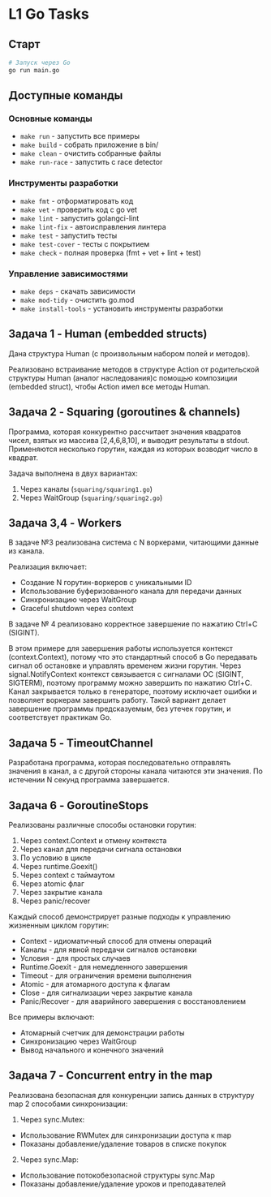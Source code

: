 # L1 Go Tasks

## Старт

```bash
# Запуск через Go
go run main.go
```

## Доступные команды

### Основные команды
- `make run` - запустить все примеры
- `make build` - собрать приложение в bin/
- `make clean` - очистить собранные файлы
- `make run-race` - запустить с race detector

### Инструменты разработки
- `make fmt` - отформатировать код
- `make vet` - проверить код с go vet  
- `make lint` - запустить golangci-lint
- `make lint-fix` - автоисправления линтера
- `make test` - запустить тесты
- `make test-cover` - тесты с покрытием
- `make check` - полная проверка (fmt + vet + lint + test)

### Управление зависимостями
- `make deps` - скачать зависимости
- `make mod-tidy` - очистить go.mod
- `make install-tools` - установить инструменты разработки

## Задача 1 - Human (embedded structs)

Дана структура Human (с произвольным набором полей и методов).

Реализовано встраивание методов в структуре Action от родительской структуры Human (аналог наследования)с помощью композиции (embedded struct), чтобы Action имел все методы Human.

## Задача 2 - Squaring (goroutines & channels)

Программа, которая конкурентно рассчитает значения квадратов чисел, взятых из массива [2,4,6,8,10], и выводит результаты в stdout.
Применяются несколько горутин, каждая из которых возводит число в квадрат.

Задача выполнена в двух вариантах: 
1. Через каналы (`squaring/squaring1.go`)
2. Через WaitGroup (`squaring/squaring2.go`)

## Задача 3,4 - Workers

В задаче №3 реализована система с N воркерами, читающими данные из канала.

Реализация включает:
   - Создание N горутин-воркеров с уникальными ID
   - Использование буферизованного канала для передачи данных
   - Синхронизацию через WaitGroup
   - Graceful shutdown через context

В задаче № 4 реализовано корректное завершение по нажатию Ctrl+C (SIGINT).

В этом примере для завершения работы используется контекст (context.Context), потому что это стандартный способ в Go передавать сигнал об остановке и управлять временем жизни горутин.
Через signal.NotifyContext контекст связывается с сигналами ОС (SIGINT, SIGTERM), поэтому программу можно завершить по нажатию Ctrl+C.
Канал закрывается только в генераторе, поэтому исключает ошибки и позволяет воркерам завершить работу.
Такой вариант делает завершение программы предсказуемым, без утечек горутин, и соответствует практикам Go.

## Задача 5 - TimeoutChannel

Разработана программа, которая последовательно отправлять значения в канал, а с другой стороны канала читаются эти значения. По истечении N секунд программа завершается.

## Задача 6 - GoroutineStops

Реализованы различные способы остановки горутин:

1. Через context.Context и отмену контекста
2. Через канал для передачи сигнала остановки
3. По условию в цикле
4. Через runtime.Goexit()
5. Через context с таймаутом
6. Через atomic флаг
7. Через закрытие канала
8. Через panic/recover

Каждый способ демонстрирует разные подходы к управлению жизненным циклом горутин:

- Context - идиоматичный способ для отмены операций
- Каналы - для явной передачи сигналов остановки
- Условия - для простых случаев
- Runtime.Goexit - для немедленного завершения
- Timeout - для ограничения времени выполнения
- Atomic - для атомарного доступа к флагам
- Close - для сигнализации через закрытие канала
- Panic/Recover - для аварийного завершения с восстановлением

Все примеры включают:
- Атомарный счетчик для демонстрации работы
- Синхронизацию через WaitGroup
- Вывод начального и конечного значений

## Задача 7 - Concurrent entry in the map

Реализована безопасная для конкуренции запись данных в структуру map 2 способами синхронизации: 

1. Через sync.Mutex:
- Использование RWMutex для синхронизации доступа к map
- Показаны добавление/удаление товаров в списке покупок

2. Через sync.Map:
- Использование потокобезопасной структуры sync.Map
- Показаны добавление/удаление уроков и преподавателей
